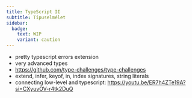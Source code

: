 ```yaml
---
title: TypeScript II
subtitle: Típuselmélet
sidebar:
  badge:
    text: WIP
    variant: caution
---
```


- pretty typescript errors extension
- very advanced types
- <https://github.com/type-challenges/type-challenges>
- extend, infer, keyof, in, index signatures, string literals
- connecting low-level and typescript: <https://youtu.be/ER7h4ZTe19A?si=CXyuvOV-r4tk2DuQ>
